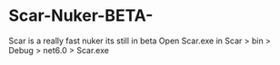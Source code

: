 # Scar-Nuker-BETA-
Scar is a really fast nuker its still in beta
Open Scar.exe in Scar > bin > Debug > net6.0 > Scar.exe
